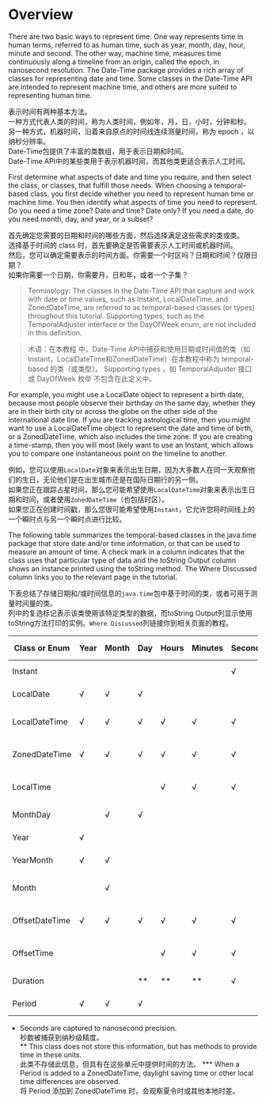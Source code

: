 # Overview

There are two basic ways to represent time. One way represents time in human terms, referred to as human time, such as year, month, day, hour, minute and second. The other way, machine time, measures time continuously along a timeline from an origin, called the epoch, in nanosecond resolution. The Date-Time package provides a rich array of classes for representing date and time. Some classes in the Date-Time API are intended to represent machine time, and others are more suited to representing human time.

表示时间有两种基本方法。  
一种方式代表人类的时间，称为人类时间，例如年，月，日，小时，分钟和秒。  
另一种方式，机器时间，沿着来自原点的时间线连续测量时间，称为 epoch ，以纳秒分辨率。  
Date-Time包提供了丰富的类数组，用于表示日期和时间。  
Date-Time API中的某些类用于表示机器时间，而其他类更适合表示人工时间。  

First determine what aspects of date and time you require, and then select the class, or classes, that fulfill those needs. When choosing a temporal-based class, you first decide whether you need to represent human time or machine time. You then identify what aspects of time you need to represent. Do you need a time zone? Date and time? Date only? If you need a date, do you need month, day, and year, or a subset?

首先确定您需要的日期和时间的哪些方面，然后选择满足这些需求的类或类。  
选择基于时间的 class 时，首先要确定是否需要表示人工时间或机器时间。  
然后，您可以确定需要表示的时间方面。你需要一个时区吗？日期和时间？仅限日期？  
如果你需要一个日期，你需要月，日和年，或者一个子集？  

> Terminology: The classes in the Date-Time API that capture and work with date or time values, such as Instant, LocalDateTime, and ZonedDateTime, are referred to as temporal-based classes (or types) throughout this tutorial. Supporting types, such as the TemporalAdjuster interface or the DayOfWeek enum, are not included in this definition.

> 术语：在本教程 中，Date-Time API中捕获和使用日期或时间值的类（如Instant，LocalDateTime和ZonedDateTime）在本教程中称为 temporal-based 的类（或类型）。 Supporting types ，如 TemporalAdjuster 接口或 DayOfWeek 枚举 不包含在此定义中。

For example, you might use a LocalDate object to represent a birth date, because most people observe their birthday on the same day, whether they are in their birth city or across the globe on the other side of the international date line. If you are tracking astrological time, then you might want to use a LocalDateTime object to represent the date and time of birth, or a ZonedDateTime, which also includes the time zone. If you are creating a time-stamp, then you will most likely want to use an Instant, which allows you to compare one instantaneous point on the timeline to another.

例如，您可以使用`LocalDate`对象来表示出生日期，因为大多数人在同一天观察他们的生日，无论他们是在出生城市还是在国际日期行的另一侧。  
如果您正在跟踪占星时间，那么您可能希望使用`LocalDateTime`对象来表示出生日期和时间，或者使用`ZonedDateTime`（也包括时区）。  
如果您正在创建时间戳，那么您很可能希望使用`Instant`，它允许您将时间线上的一个瞬时点与另一个瞬时点进行比较。  

The following table summarizes the temporal-based classes in the java.time package that store date and/or time information, or that can be used to measure an amount of time. A check mark in a column indicates that the class uses that particular type of data and the toString Output column shows an instance printed using the toString method. The Where Discussed column links you to the relevant page in the tutorial.

下表总结了存储日期和/或时间信息的`java.time`包中基于时间的类，或者可用于测量时间量的类。  
列中的复选标记表示该类使用该特定类型的数据，而toString Output列显示使用toString方法打印的实例。`Where Discussed`列链接你到相关页面的教程。

| Class or Enum  | Year | Month | Day | Hours | Minutes | Seconds* | Zone Offset | Zone ID | toString Output                           | Where Discussed              |
| -------------- | ---- | ----- | --- | ----- | ------- | -------- | ----------- | ------- | ----------------------------------------- | ---------------------------- |
| Instant        |      |       |     |       |         | √        |             |         | 2013-08-20T15:16:26.355Z                  | Instant Class                |
| LocalDate      | √    | √     | √   |       |         |          |             |         | 2013-08-20                                | Date Classes                 |
| LocalDateTime  | √    | √     | √   | √     | √       | √        |             |         | 2013-08-20T08:16:26.937                   | Date and Time Classes        |
| ZonedDateTime  | √    | √     | √   | √     | √       | √        | √           | √       | 2013-08-21T00:16:26.941+09:00[Asia/Tokyo] | Time Zone and Offset Classes |
| LocalTime      |      |       |     | √     | √       | √        |             |         | 08:16:26.943                              | Date and Time Classes        |
| MonthDay       |      | √     | √   |       |         |          |             |         | --08-20                                   | Date Classes                 |
| Year           | √    |       |     |       |         |          |             |         | 2013                                      | Date Classes                 |
| YearMonth      | √    | √     |     |       |         |          |             |         | 2013-08                                   | Date Classes                 |
| Month          |      | √     |     |       |         |          |             |         | AUGUST                                    | DayOfWeek and Month Enums    |
| OffsetDateTime | √    | √     | √   | √     | √       | √        | √           |         | 2013-08-20T08:16:26.954-07:00             | Time Zone and Offset Classes |
| OffsetTime     |      |       |     | √     | √       | √        | √           |         | 08:16:26.957-07:00                        | Time Zone and Offset Classes |
| Duration       |      |       | **  | **    | **      | √        |             |         | PT20H (20 hours)                          | Period and Duration          |
| Period         | √    | √     | √   |       |         |          | ***         | ***     | P10D (10 days)                            | Period and Duration          |

*	Seconds are captured to nanosecond precision.  
  秒数被捕获到纳秒级精度。  
**	This class does not store this information, but has methods to provide time in these units.  
  此类不存储此信息，但具有在这些单元中提供时间的方法。
***	When a Period is added to a ZonedDateTime, daylight saving time or other local time differences are observed.  
  将 Period 添加到 ZonedDateTime 时，会观察夏令时或其他本地时差。

